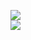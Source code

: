 [![](https://img.shields.io/badge/Made%20With-Github%20Spray-lightgrey.svg?style=for-the-badge&logo=github)](https://github.com/Annihil/github-spray#5071)  
[![](https://i.imgur.com/2DrTn0Z.gif)](https://github.com/Annihil/github-spray)